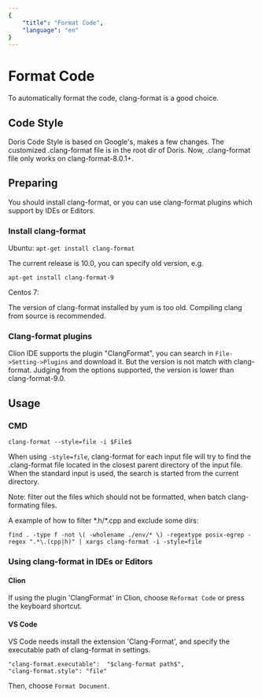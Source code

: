 ```yaml
---
{
    "title": "Format Code",
    "language": "en"
}
---
```


<!-- 
Licensed to the Apache Software Foundation (ASF) under one
or more contributor license agreements.  See the NOTICE file
distributed with this work for additional information
regarding copyright ownership.  The ASF licenses this file
to you under the Apache License, Version 2.0 (the
"License"); you may not use this file except in compliance
with the License.  You may obtain a copy of the License at

  http://www.apache.org/licenses/LICENSE-2.0

Unless required by applicable law or agreed to in writing,
software distributed under the License is distributed on an
"AS IS" BASIS, WITHOUT WARRANTIES OR CONDITIONS OF ANY
KIND, either express or implied.  See the License for the
specific language governing permissions and limitations
under the License.
-->

# Format Code

To automatically format the code, clang-format is a good choice.

## Code Style

Doris Code Style is based on Google's, makes a few changes. The customized .clang-format
file is in the root dir of Doris.
Now, .clang-format file only works on clang-format-8.0.1+.

## Preparing

You should install clang-format, or you can use clang-format plugins which support by IDEs or Editors.

### Install clang-format

Ubuntu: `apt-get install clang-format`

The current release is 10.0, you can specify old version, e.g.

 `apt-get install clang-format-9`

Centos 7:

The version of clang-format installed by yum is too old. Compiling clang from source
is recommended.

### Clang-format plugins

Clion IDE supports the plugin "ClangFormat", you can search in `File->Setting->Plugins`
 and download it.
But the version is not match with clang-format. Judging from the options supported,
the version is lower than clang-format-9.0.

## Usage

### CMD

`clang-format --style=file -i $File$`

When using `-style=file`, clang-format for each input file will try to find the
.clang-format file located in the closest parent directory of the input file.
When the standard input is used, the search is started from the current directory.

Note: filter out the files which should not be formatted, when batch clang-formating
 files.

 A example of how to filter \*.h/\*.cpp and exclude some dirs:

`find . -type f -not \( -wholename ./env/* \) -regextype posix-egrep -regex
 ".*\.(cpp|h)" | xargs clang-format -i -style=file`

### Using clang-format in IDEs or Editors

#### Clion

If using the plugin 'ClangFormat' in Clion, choose `Reformat Code` or press the keyboard
shortcut.

#### VS Code

VS Code needs install the extension 'Clang-Format', and specify the executable path of
clang-format in settings.

```
"clang-format.executable":  "$clang-format path$",
"clang-format.style": "file"
```

Then, choose `Format Document`.
